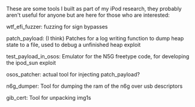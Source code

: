 These are some tools I built as part of my iPod research, they probably aren't useful for anyone but are here for those who are interested:

wtf\_efi\_fuzzer: fuzzing for sign bypasses

patch\_payload: (I think) Patches for a log writing function to dump heap state to a file, used to debug a unfinished heap exploit

test\_payload\_in\_osos: Emulator for the N5G freetype code, for developing the ipod\_sun exploit

osos\_patcher: actual tool for injecting patch\_payload?

n6g\_dumper: Tool for dumping the ram of the n6g over usb descriptors

gib\_cert: Tool for unpacking img1s
